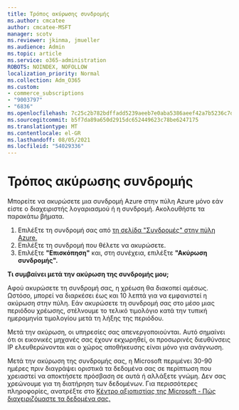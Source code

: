 ```yaml
---
title: Τρόπος ακύρωσης συνδρομής
ms.author: cmcatee
author: cmcatee-MSFT
manager: scotv
ms.reviewer: jkinma, jmueller
ms.audience: Admin
ms.topic: article
ms.service: o365-administration
ROBOTS: NOINDEX, NOFOLLOW
localization_priority: Normal
ms.collection: Adm_O365
ms.custom:
- commerce_subscriptions
- "9003797"
- "6836"
ms.openlocfilehash: 7c25c2b782bdffadd5239aeeb7e0aba5386aeef42a7b5236c7d282ac3ba26a55
ms.sourcegitcommit: b5f7da89a650d2915dc652449623c78be6247175
ms.translationtype: MT
ms.contentlocale: el-GR
ms.lasthandoff: 08/05/2021
ms.locfileid: "54029336"
---
```

# <a name="how-to-cancel-a-subscription"></a>Τρόπος ακύρωσης συνδρομής

Μπορείτε να ακυρώσετε μια συνδρομή Azure στην πύλη Azure μόνο εάν είστε ο διαχειριστής λογαριασμού ή η συνδρομή. Ακολουθήστε τα παρακάτω βήματα.

1. Επιλέξτε τη συνδρομή σας από [τη σελίδα "Συνδρομές" στην πύλη Azure.](https://ms.portal.azure.com/#blade/Microsoft_Azure_Billing/SubscriptionsBlade)
2. Επιλέξτε τη συνδρομή που θέλετε να ακυρώσετε.
3. Επιλέξτε **"Επισκόπηση"** και, στη συνέχεια, επιλέξτε **"Ακύρωση συνδρομής".**

**Τι συμβαίνει μετά την ακύρωση της συνδρομής μου;**

Αφού ακυρώσετε τη συνδρομή σας, η χρέωση θα διακοπεί αμέσως. Ωστόσο, μπορεί να διαρκέσει έως και 10 λεπτά για να εμφανιστεί η ακύρωση στην πύλη. Εάν ακυρώσετε τη συνδρομή σας στο μέσο μιας περιόδου χρέωσης, στέλνουμε το τελικό τιμολόγιο κατά την τυπική ημερομηνία τιμολογίου μετά τη λήξης της περιόδου.

Μετά την ακύρωση, οι υπηρεσίες σας απενεργοποιούνται. Αυτό σημαίνει ότι οι εικονικές μηχανές σας έχουν εκχωρηθεί, οι προσωρινές διευθύνσεις IP ελευθερώνονται και ο χώρος αποθήκευσης είναι μόνο για ανάγνωση.

Μετά την ακύρωση της συνδρομής σας, η Microsoft περιμένει 30-90 ημέρες πριν διαγράψει οριστικά τα δεδομένα σας σε περίπτωση που χρειαστεί να αποκτήσετε πρόσβαση σε αυτά ή αλλάξετε γνώμη. Δεν σας χρεώνουμε για τη διατήρηση των δεδομένων. Για περισσότερες πληροφορίες, ανατρέξτε στο [Κέντρο αξιοπιστίας της Microsoft - Πώς διαχειριζόμαστε τα δεδομένα σας.](https://www.microsoft.com/trust-center/privacy/data-management#leave)

